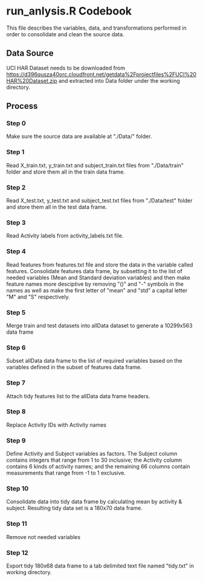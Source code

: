 # run_anlysis.R Codebook

This file describes the variables, data, and transformations performed in order to consolidate and clean the source data.

## Data Source

UCI HAR Dataset needs to be downloaded from https://d396qusza40orc.cloudfront.net/getdata%2Fprojectfiles%2FUCI%20HAR%20Dataset.zip and extracted into Data folder under the working directory.



## Process

### Step 0

Make sure the source data are available at "./Data/" folder.

### Step 1

Read X_train.txt, y_train.txt and subject_train.txt files from "./Data/train" folder and store them all in the train data frame.

### Step 2

Read X_test.txt, y_test.txt and subject_test.txt files from "./Data/test" folder and store them all in the test data frame.

### Step 3

Read Activity labels from activity_labels.txt file.

### Step 4

Read features from features.txt file and store the data in the variable called features. Consolidate features data frame, by subsetting it to the list of needed variables (Mean and Standard deviation variables) and then make feature names more desciptive by removing "()" and "-" symbols in the names as well as make the first letter of "mean" and "std" a capital letter "M" and "S" respectively.

### Step 5

Merge train and test datasets into allData dataset to generate a 10299x563 data frame

### Step 6

Subset allData data frame to the list of required variables based on the variables defined in the subset of features data frame.

### Step 7

Attach tidy features list to the allData data frame headers.

### Step 8

Replace Activity IDs with Activity names

### Step 9

Define Activity and Subject variables as factors. The Subject column contains integers that range from 1 to 30 inclusive; the Activity column contains 6 kinds of activity names; and the remaining 66 columns contain measurements that range from -1 to 1 exclusive.

### Step 10

Consolidate data into tidy data frame by calculating mean by activity & subject. Resulting tidy data set is a 180x70 data frame.

### Step 11

Remove not needed variables

### Step 12

Export tidy 180x68 data frame to a tab delimited text file named "tidy.txt" in working directory.